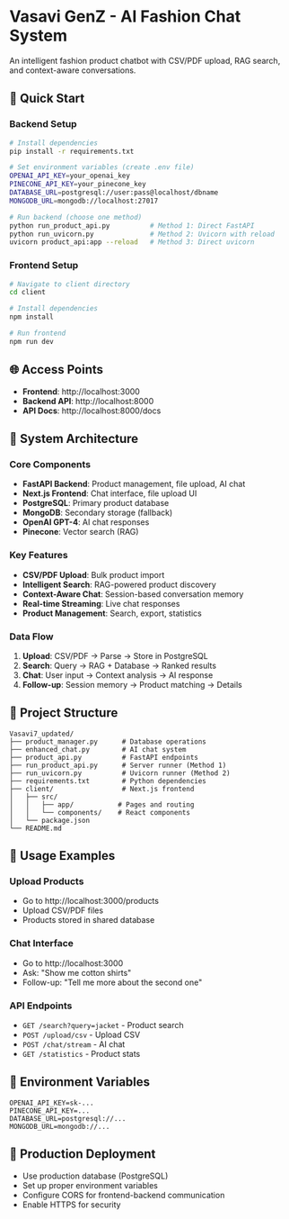 # Vasavi GenZ - AI Fashion Chat System

An intelligent fashion product chatbot with CSV/PDF upload, RAG search, and context-aware conversations.

## 🚀 Quick Start

### Backend Setup
```bash
# Install dependencies
pip install -r requirements.txt

# Set environment variables (create .env file)
OPENAI_API_KEY=your_openai_key
PINECONE_API_KEY=your_pinecone_key
DATABASE_URL=postgresql://user:pass@localhost/dbname
MONGODB_URL=mongodb://localhost:27017

# Run backend (choose one method)
python run_product_api.py          # Method 1: Direct FastAPI
python run_uvicorn.py              # Method 2: Uvicorn with reload
uvicorn product_api:app --reload   # Method 3: Direct uvicorn
```

### Frontend Setup
```bash
# Navigate to client directory
cd client

# Install dependencies
npm install

# Run frontend
npm run dev
```

## 🌐 Access Points
- **Frontend**: http://localhost:3000
- **Backend API**: http://localhost:8000
- **API Docs**: http://localhost:8000/docs

## 🔧 System Architecture

### Core Components
- **FastAPI Backend**: Product management, file upload, AI chat
- **Next.js Frontend**: Chat interface, file upload UI
- **PostgreSQL**: Primary product database
- **MongoDB**: Secondary storage (fallback)
- **OpenAI GPT-4**: AI chat responses
- **Pinecone**: Vector search (RAG)

### Key Features
- **CSV/PDF Upload**: Bulk product import
- **Intelligent Search**: RAG-powered product discovery
- **Context-Aware Chat**: Session-based conversation memory
- **Real-time Streaming**: Live chat responses
- **Product Management**: Search, export, statistics

### Data Flow
1. **Upload**: CSV/PDF → Parse → Store in PostgreSQL
2. **Search**: Query → RAG + Database → Ranked results
3. **Chat**: User input → Context analysis → AI response
4. **Follow-up**: Session memory → Product matching → Details

## 📁 Project Structure
```
Vasavi7_updated/
├── product_manager.py      # Database operations
├── enhanced_chat.py        # AI chat system
├── product_api.py          # FastAPI endpoints
├── run_product_api.py      # Server runner (Method 1)
├── run_uvicorn.py          # Uvicorn runner (Method 2)
├── requirements.txt        # Python dependencies
├── client/                 # Next.js frontend
│   ├── src/
│   │   ├── app/           # Pages and routing
│   │   └── components/    # React components
│   └── package.json
└── README.md
```

## 🎯 Usage Examples

### Upload Products
- Go to http://localhost:3000/products
- Upload CSV/PDF files
- Products stored in shared database

### Chat Interface
- Go to http://localhost:3000
- Ask: "Show me cotton shirts"
- Follow-up: "Tell me more about the second one"

### API Endpoints
- `GET /search?query=jacket` - Product search
- `POST /upload/csv` - Upload CSV
- `POST /chat/stream` - AI chat
- `GET /statistics` - Product stats

## 🔑 Environment Variables
```env
OPENAI_API_KEY=sk-...
PINECONE_API_KEY=...
DATABASE_URL=postgresql://...
MONGODB_URL=mongodb://...
```

## 🚀 Production Deployment
- Use production database (PostgreSQL)
- Set up proper environment variables
- Configure CORS for frontend-backend communication
- Enable HTTPS for security 